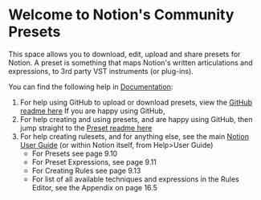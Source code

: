 # Welcome to Notion's Community Presets

This space allows you to download, edit, upload and share presets for Notion. A preset is something that maps Notion's written articulations and expressions, to 3rd party VST instruments (or plug-ins).

You can find the following help in [Documentation](Documentation):

1. For help using GitHub to upload or download presets, view the [GitHub readme here](Documentation/Using%20GitHub.md)
If you are happy using GitHub,  
2. For help creating and using presets, and are happy using GitHub, then jump straight to the [Preset readme here](Documentation/Plug-in%20Presets.md) 
3. For help creating rulesets, and for anything else, see the main [Notion User Guide](Documentation/Notion%206.3%20User%20Guide.pdf) (or    within Notion itself, from Help>User Guide)
   - For Presets see page 9.10
   - For Preset Expressions, see page 9.11
   - For Creating Rules see page 9.13
   - For list of all available techniques and expressions in the Rules Editor, see the Appendix on page 16.5

